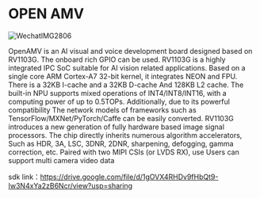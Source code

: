 # OPEN AMV
![WechatIMG2806](https://github.com/MoebiusTech/OPENAMV/assets/49725124/0674301e-e795-4c25-ac80-8273cf6dac81)

OpenAMV is an AI visual and voice development board designed based on RV1103G. The onboard rich GPIO can be used.
RV1103G is a highly integrated IPC SoC suitable for AI vision related applications.
Based on a single core ARM Cortex-A7 32-bit kernel, it integrates NEON and FPU. There is a 32KB I-cache and a 32KB D-cache
And 128KB L2 cache. The built-in NPU supports mixed operations of INT4/INT8/INT16, with a computing power of up to 0.5TOPs. Additionally, due to its powerful compatibility
The network models of frameworks such as TensorFlow/MXNet/PyTorch/Caffe can be easily converted.
RV1103G introduces a new generation of fully hardware based image signal processors. The chip directly inherits numerous algorithm accelerators,
Such as HDR, 3A, LSC, 3DNR, 2DNR, sharpening, defogging, gamma correction, etc. Paired with two MIPI CSIs (or LVDS RX), use
Users can support multi camera video data

sdk link：https://drive.google.com/file/d/1gOVX4RHDv9fHbQt9-Iw3N4xYa2zB6Ncr/view?usp=sharing
